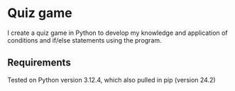 # Quiz game

I create a quiz game in Python to develop my knowledge and application of conditions and if/else statements using the program.

## Requirements

Tested on Python version 3.12.4, which also pulled in pip (version 24.2)
